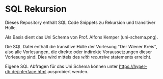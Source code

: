 # SQL Rekursion

Dieses Repository enthält SQL Code Snippets zu Rekursion und transitiver Hülle.

Als Basis dient das Uni Schema von Prof. Alfons Kemper (uni-schema.png).  

Die SQL Datei enthält die transitive Hülle der Vorlesung "Der Wiener Kreis", also alle Vorlesungen, die direkte oder indirekte Voraussetzungen dieser Vorlesung sind. Dies wird mittels des *with recursive* statements erreicht.

Eigene SQL Abfragen für das Uni Schema können unter https://hyper-db.de/interface.html ausprobiert werden.
